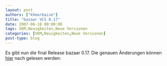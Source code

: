 ```yaml
---
layout: post
authors: ["khmarbaise"]
title: "bazaar VCS 0.17"
date: 2007-06-18 00:00:00
tags: SKM,Neuigkeiten,Neue Versionen
categories: [SKM,Neuigkeiten,Neue Versionen]
post-type: blog
---
```

Es gibt nun die final Release bazaar 0.17.
Die genauen Änderungen können [hier](https://launchpad.net/bzr/0.17/0.17 "hier") nach gelesen  werden:
